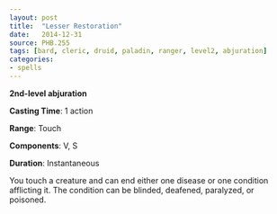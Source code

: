 ```yaml
---
layout: post
title:  "Lesser Restoration"
date:   2014-12-31
source: PHB.255
tags: [bard, cleric, druid, paladin, ranger, level2, abjuration]
categories:
- spells
---
```


**2nd-level abjuration**

**Casting Time**: 1 action

**Range**: Touch

**Components**: V, S

**Duration**: Instantaneous

You touch a creature and can end either one disease or one condition afflicting it. The condition can be blinded, deafened, paralyzed, or poisoned.
